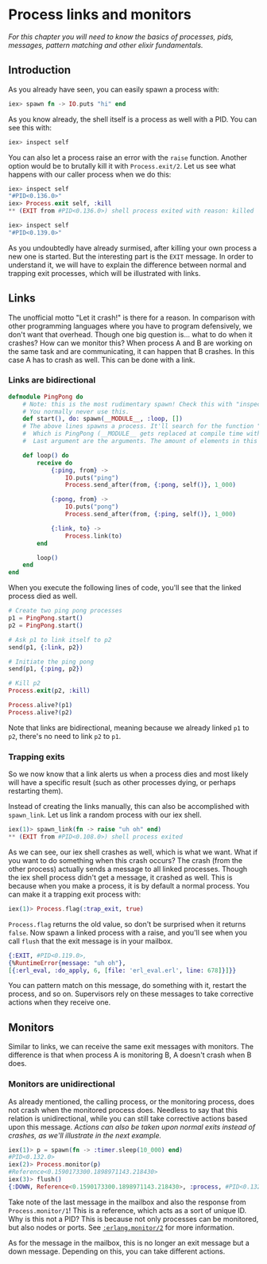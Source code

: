 # Process links and monitors

_For this chapter you will need to know the basics of processes, pids, messages, pattern matching and other elixir fundamentals._

## Introduction

As you already have seen, you can easily spawn a process with:

```elixir
iex> spawn fn -> IO.puts "hi" end
```

As you know already, the shell itself is a process as well with a PID. You can see this with:

```elixir
iex> inspect self
```

You can also let a process raise an error with the `raise` function. Another option would be to brutally kill it with `Process.exit/2`. Let us see what happens with our caller process when we do this:

```elixir
iex> inspect self
"#PID<0.136.0>"
iex> Process.exit self, :kill
** (EXIT from #PID<0.136.0>) shell process exited with reason: killed

iex> inspect self
"#PID<0.139.0>"
```

As you undoubtedly have already surmised, after killing your own process a new one is started. But the interesting part is the `EXIT` message. In order to understand it, we will have to explain the difference between normal and trapping exit processes, which will be illustrated with links.

## Links

The unofficial motto "Let it crash!" is there for a reason. In comparison with other programming languages where you have to program defensively, we don't want that overhead. Though one big question is... what to do when it crashes? How can we monitor this? When process A and B are working on the same task and are communicating, it can happen that B crashes. In this case A has to crash as well. This can be done with a link.

### Links are bidirectional

```elixir
defmodule PingPong do
    # Note: this is the most rudimentary spawn! Check this with "inspect &(spawn)/3"
    # You normally never use this.
    def start(), do: spawn(__MODULE__, :loop, [])
    # The above lines spawns a process. It'll search for the function "loop" in the module,
    #  Which is PingPong (__MODULE__ gets replaced at compile time with the module it is written in)
    #  Last argument are the arguments. The amount of elements in this list determines the arity of the loop function.

    def loop() do
        receive do
            {:ping, from} ->
                IO.puts("ping")
                Process.send_after(from, {:pong, self()}, 1_000)

            {:pong, from} ->
                IO.puts("pong")
                Process.send_after(from, {:ping, self()}, 1_000)

            {:link, to} ->
                Process.link(to)
        end

        loop()
    end
end
```

When you execute the following lines of code, you'll see that the linked process died as well.

```elixir
# Create two ping pong processes
p1 = PingPong.start()
p2 = PingPong.start()

# Ask p1 to link itself to p2
send(p1, {:link, p2})

# Initiate the ping pong
send(p1, {:ping, p2})

# Kill p2
Process.exit(p2, :kill)

Process.alive?(p1)
Process.alive?(p2)
```

Note that links are bidirectional, meaning because we already linked `p1` to `p2`, there's no need to link `p2` to `p1`.

### Trapping exits

So we now know that a link alerts us when a process dies and most likely will have a specific result (such as other processes dying, or perhaps restarting them).

Instead of creating the links manually, this can also be accomplished with `spawn_link`. Let us link a random process with our iex shell.

```elixir
iex(1)> spawn_link(fn -> raise "uh oh" end)
** (EXIT from #PID<0.108.0>) shell process exited
```

As we can see, our iex shell crashes as well, which is what we want. What if you want to do something when this crash occurs? The crash (from the other process) actually sends a message to all linked processes. Though the iex shell process didn't get a message, it crashed as well. This is because when you make a process, it is by default a normal process. You can make it a trapping exit process with:

```elixir
iex(1)> Process.flag(:trap_exit, true)
```

`Process.flag` returns the old value, so don't be surprised when it returns `false`. Now spawn a linked process with a raise, and you'll see when you call `flush` that the exit message is in your mailbox.

```elixir
{:EXIT, #PID<0.119.0>,
{%RuntimeError{message: "uh oh"},
[{:erl_eval, :do_apply, 6, [file: 'erl_eval.erl', line: 678]}]}}
```

You can pattern match on this message, do something with it, restart the process, and so on. Supervisors rely on these messages to take corrective actions when they receive one.

## Monitors

Similar to links, we can receive the same exit messages with monitors. The difference is that when process A is monitoring B, A doesn't crash when B does.

### Monitors are unidirectional

As already mentioned, the calling process, or the monitoring process, does not crash when the monitored process does. Needless to say that this relation is unidirectional, while you can still take corrective actions based upon this message. _Actions can also be taken upon normal exits instead of crashes, as we'll illustrate in the next example._

```elixir
iex(1)> p = spawn(fn -> :timer.sleep(10_000) end)
#PID<0.132.0>
iex(2)> Process.monitor(p)
#Reference<0.1590173300.1898971143.218430>
iex(3)> flush()
{:DOWN, Reference<0.1590173300.1898971143.218430>, :process, #PID<0.132.0>, :noproc}
```

Take note of the last message in the mailbox and also the response from `Process.monitor/1`! This is a reference, which acts as a sort of unique ID. Why is this not a PID? This is because not only processes can be monitored, but also nodes or ports. See [`:erlang.monitor/2`](http://erlang.org/doc/man/erlang.html#monitor-2) for more information.

As for the message in the mailbox, this is no longer an exit message but a down message. Depending on this, you can take different actions.
